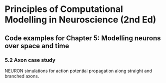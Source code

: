# Principles of Computational Modelling in Neuroscience (2nd Ed)

## Code examples for Chapter 5: Modelling neurons over space and time

### 5.2 Axon case study

NEURON simulations for action potential propagation along straight and branched axons.